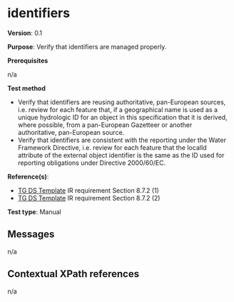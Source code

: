 # identifiers

**Version**: 0.1

**Purpose**: Verify that identifiers are managed properly.

**Prerequisites**

n/a

**Test method**

* Verify that identifiers are reusing authoritative, pan-European sources, i.e. review for each feature that, if a geographical name is used as a unique hydrologic ID for an object in this specification that it is derived, where possible, from a pan-European Gazetteer or another authoritative, pan-European source.
* Verify that identifiers are consistent with the reporting under the Water Framework Directive, i.e. review for each feature that the localId attribute of the external object identifier is the same as the ID used for reporting obligations under Directive 2000/60/EC.

**Reference(s)**: 

* [TG DS Template](README.md#ref_TG_DS_tmpl) IR requirement Section 8.7.2 (1)
* [TG DS Template](README.md#ref_TG_DS_tmpl) IR requirement Section 8.7.2 (2)

**Test type**: Manual

## Messages

n/a

## Contextual XPath references

n/a